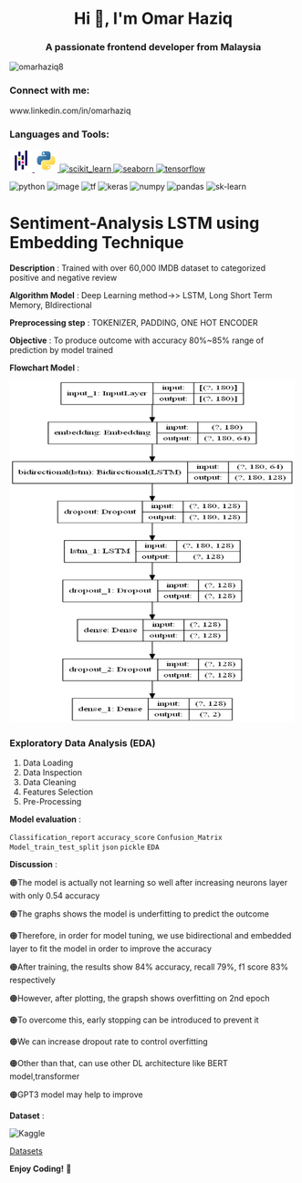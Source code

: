 <h1 align="center">Hi 🐼, I'm Omar Haziq</h1>
<h3 align="center">A passionate frontend developer from Malaysia</h3>

<p align="left"> <img src="https://komarev.com/ghpvc/?username=omarhaziq8&label=Profile%20views&color=0e75b6&style=flat" alt="omarhaziq8" /> </p>

<h3 align="left">Connect with me:</h3>
<p align="left">www.linkedin.com/in/omarhaziq
</p>

<h3 align="left">Languages and Tools:</h3>
<p align="left"> <a href="https://pandas.pydata.org/" target="_blank" rel="noreferrer"> <img src="https://raw.githubusercontent.com/devicons/devicon/2ae2a900d2f041da66e950e4d48052658d850630/icons/pandas/pandas-original.svg" alt="pandas" width="40" height="40"/> </a> <a href="https://www.python.org" target="_blank" rel="noreferrer"> <img src="https://raw.githubusercontent.com/devicons/devicon/master/icons/python/python-original.svg" alt="python" width="40" height="40"/> </a> <a href="https://scikit-learn.org/" target="_blank" rel="noreferrer"> <img src="https://upload.wikimedia.org/wikipedia/commons/0/05/Scikit_learn_logo_small.svg" alt="scikit_learn" width="40" height="40"/> </a> <a href="https://seaborn.pydata.org/" target="_blank" rel="noreferrer"> <img src="https://seaborn.pydata.org/_images/logo-mark-lightbg.svg" alt="seaborn" width="40" height="40"/> </a> <a href="https://www.tensorflow.org" target="_blank" rel="noreferrer"> <img src="https://www.vectorlogo.zone/logos/tensorflow/tensorflow-icon.svg" alt="tensorflow" width="40" height="40"/> </a> </p>


<a><img alt='python' src="https://img.shields.io/badge/Python-3776AB?style=for-the-badge&logo=python&logoColor=white"></a>
<a><img alt = 'image' src="https://img.shields.io/badge/Spyder%20Ide-FF0000?style=for-the-badge&logo=spyder%20ide&logoColor=white"></a>
<a><img alt='tf' src="https://img.shields.io/badge/TensorFlow-FF6F00?style=for-the-badge&logo=tensorflow&logoColor=white"></a>
<a><img alt='keras' src="https://img.shields.io/badge/Keras-%23D00000.svg?style=for-the-badge&logo=Keras&logoColor=white"></a>
<a><img alt='numpy' src="https://img.shields.io/badge/numpy-%23013243.svg?style=for-the-badge&logo=numpy&logoColor=white"></a>
<a><img alt='pandas' src="https://img.shields.io/badge/pandas-%23150458.svg?style=for-the-badge&logo=pandas&logoColor=white"></a>
<a><img alt='sk-learn' src="https://img.shields.io/badge/scikit--learn-%23F7931E.svg?style=for-the-badge&logo=scikit-learn&logoColor=white"></a>


# Sentiment-Analysis LSTM using Embedding Technique
**Description** : Trained with over 60,000 IMDB dataset to categorized positive and negative review

**Algorithm Model** : Deep Learning method->> LSTM, Long Short Term Memory, BIdirectional 

**Preprocessing step** : TOKENIZER, PADDING, ONE HOT ENCODER

**Objective** : To produce outcome with accuracy 80%~85% range of prediction by model trained

**Flowchart Model** :

<img src="Statics/model.png" alt="Girl in a jacket" style="width:500px;height:600px;"> 

### Exploratory Data Analysis (EDA)
1) Data Loading
2) Data Inspection
3) Data Cleaning
4) Features Selection
5) Pre-Processing

**Model evaluation** :

`Classification_report`
`accuracy_score`
`Confusion_Matrix`
`Model_train_test_split`
`json`
`pickle`
`EDA`


**Discussion** :

 🟠The model is actually not learning so well after increasing neurons layer with only 0.54 accuracy
 
 🟠The graphs shows the model is underfitting to predict the outcome
 
 🟠Therefore, in order for model tuning, we use bidirectional and embedded layer to fit the model in order to improve the accuracy
 
 🟠After training, the results show 84% accuracy, recall 79%, f1 score 83% respectively
 
 🟠However, after plotting, the grapsh shows overfitting on 2nd epoch
 
 🟠To overcome this, early stopping can be introduced to prevent it
 
 🟠We can increase dropout rate to control overfitting
 
 🟠Other than that, can use other DL architecture like BERT model,transformer
 
 🟠GPT3 model may help to improve


**Dataset** :

![Kaggle](https://img.shields.io/badge/Kaggle-035a7d?style=for-the-badge&logo=kaggle&logoColor=white)

[Datasets](https://raw.githubusercontent.com/Ankit152/IMDB-sentiment-analysis/master/IMDB-Dataset.csv)


**Enjoy Coding!** 🚀




